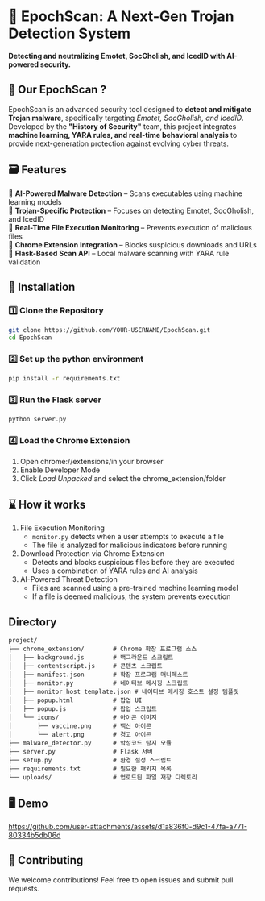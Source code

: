 # 🧭 EpochScan: A Next-Gen Trojan Detection System
**Detecting and neutralizing Emotet, SocGholish, and IcedID with AI-powered security.**

## 📜 Our EpochScan ?
EpochScan is an advanced security tool designed to **detect and mitigate Trojan malware**, specifically targeting *Emotet, SocGholish, and IcedID*. Developed by the **"History of Security"** team, this project integrates **machine learning, YARA rules, and real-time behavioral analysis** to provide next-generation protection against evolving cyber threats.

## 🗃️ Features  
🔗 **AI-Powered Malware Detection** – Scans executables using machine learning models  
🔗 **Trojan-Specific Protection** – Focuses on detecting Emotet, SocGholish, and IcedID  
🔗 **Real-Time File Execution Monitoring** – Prevents execution of malicious files  
🔗 **Chrome Extension Integration** – Blocks suspicious downloads and URLs  
🔗 **Flask-Based Scan API** – Local malware scanning with YARA rule validation

## 🔧 Installation  
### 1️⃣ **Clone the Repository**  
```bash
git clone https://github.com/YOUR-USERNAME/EpochScan.git
cd EpochScan
```

### 2️⃣ **Set up the python environment**
```bash
pip install -r requirements.txt
```

### 3️⃣ **Run the Flask server**
```bash
python server.py
```

### 4️⃣ **Load the Chrome Extension**
1. Open chrome://extensions/in your browser
2. Enable Developer Mode
3. Click *Load Unpacked* and select the chrome_extension/folder

## ⌛️ How it works
1. File Execution Monitoring
    - `monitor.py` detects when a user attempts to execute a file  
	- The file is analyzed for malicious indicators before running
2. Download Protection via Chrome Extension
	- Detects and blocks suspicious files before they are executed  
	- Uses a combination of YARA rules and AI analysis
3. AI-Powered Threat Detection
	- Files are scanned using a pre-trained machine learning model  
	- If a file is deemed malicious, the system prevents execution

## Directory

```
project/
├── chrome_extension/        # Chrome 확장 프로그램 소스
│   ├── background.js        # 백그라운드 스크립트
│   ├── contentscript.js     # 콘텐츠 스크립트
│   ├── manifest.json        # 확장 프로그램 매니페스트
│   ├── monitor.py           # 네이티브 메시징 스크립트
│   ├── monitor_host_template.json # 네이티브 메시징 호스트 설정 템플릿
│   ├── popup.html           # 팝업 UI
│   ├── popup.js             # 팝업 스크립트
│   └── icons/               # 아이콘 이미지
│       ├── vaccine.png      # 백신 아이콘
│       └── alert.png        # 경고 아이콘
├── malware_detector.py      # 악성코드 탐지 모듈
├── server.py                # Flask 서버
├── setup.py                 # 환경 설정 스크립트
├── requirements.txt         # 필요한 패키지 목록
└── uploads/                 # 업로드된 파일 저장 디렉토리
```

## 🖥️ Demo

<https://github.com/user-attachments/assets/d1a836f0-d9c1-47fa-a771-80334b5db06d>

## 🤝 Contributing
We welcome contributions! Feel free to open issues and submit pull requests.
